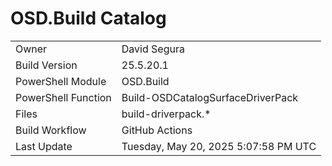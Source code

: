 ﻿# OSD.Build Catalog

| | |
|-|-|
| Owner | David Segura |
| Build Version | 25.5.20.1 |
| PowerShell Module | OSD.Build |
| PowerShell Function | Build-OSDCatalogSurfaceDriverPack |
| Files | build-driverpack.* |
| Build Workflow | GitHub Actions |
| Last Update | Tuesday, May 20, 2025 5:07:58 PM UTC |
